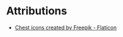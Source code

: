 # Attributions

- [Chest icons created by Freepik - Flaticon](https://www.flaticon.com/free-icons/chest)
